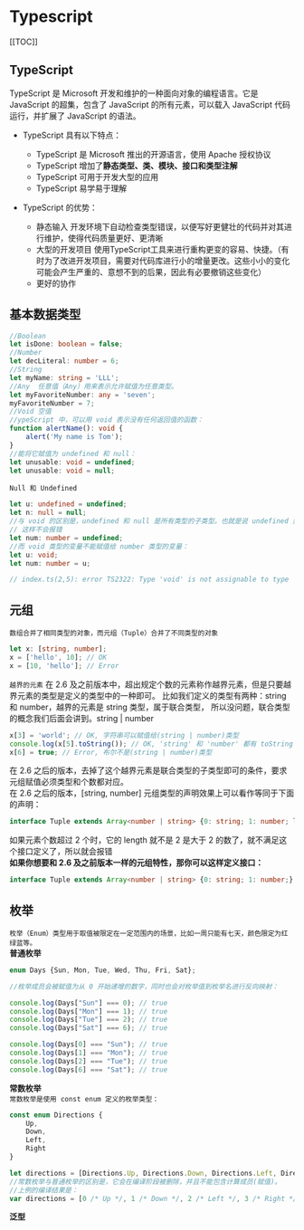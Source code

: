# Typescript

[[TOC]] 

## TypeScript  
TypeScript 是 Microsoft 开发和维护的一种面向对象的编程语言。它是 JavaScript 的超集，包含了 JavaScript 的所有元素，可以载入 JavaScript 代码运行，并扩展了 JavaScript 的语法。

+ TypeScript 具有以下特点：
    - TypeScript 是 Microsoft 推出的开源语言，使用 Apache 授权协议
    - TypeScript 增加了**静态类型、类、模块、接口和类型注解**
    - TypeScript 可用于开发大型的应用
    - TypeScript 易学易于理解

+ TypeScript 的优势：
    - 静态输入 开发环境下自动检查类型错误，以便写好更健壮的代码并对其进行维护，使得代码质量更好、更清晰
    - 大型的开发项目 使用TypeScript工具来进行重构更变的容易、快捷。（有时为了改进开发项目，需要对代码库进行小的增量更改。这些小小的变化可能会产生严重的、意想不到的后果，因此有必要撤销这些变化）
    - 更好的协作

## 基本数据类型
```ts
//Boolean
let isDone: boolean = false;  
//Number
let decLiteral: number = 6;
//String
let myName: string = 'LLL';
//Any  任意值（Any）用来表示允许赋值为任意类型。
let myFavoriteNumber: any = 'seven';
myFavoriteNumber = 7;
//Void 空值 
//ypeScript 中，可以用 void 表示没有任何返回值的函数：
function alertName(): void {
    alert('My name is Tom');
}
//能将它赋值为 undefined 和 null：
let unusable: void = undefined;
let unusable: void = null;
```  

`Null 和 Undefined`
```ts
let u: undefined = undefined;
let n: null = null;
//与 void 的区别是，undefined 和 null 是所有类型的子类型。也就是说 undefined 类型的变量，可以赋值给 number 类型的变量：
// 这样不会报错
let num: number = undefined;
//而 void 类型的变量不能赋值给 number 类型的变量：
let u: void;
let num: number = u;

// index.ts(2,5): error TS2322: Type 'void' is not assignable to type 'number'.
```

## 元组
`数组合并了相同类型的对象，而元组（Tuple）合并了不同类型的对象`
```ts
let x: [string, number];
x = ['hello', 10]; // OK
x = [10, 'hello']; // Error
```

`越界的元素`
在 2.6 及之前版本中，超出规定个数的元素称作越界元素，但是只要越界元素的类型是定义的类型中的一种即可。 比如我们定义的类型有两种：string 和 number，越界的元素是 string 类型，属于联合类型， 所以没问题，联合类型的概念我们后面会讲到。string | number
```ts
x[3] = 'world'; // OK, 字符串可以赋值给(string | number)类型
console.log(x[5].toString()); // OK, 'string' 和 'number' 都有 toString
x[6] = true; // Error, 布尔不是(string | number)类型
```

在 2.6 之后的版本，去掉了这个越界元素是联合类型的子类型即可的条件，要求元组赋值必须类型和个数都对应。  
在 2.6 之后的版本，[string, number] 元组类型的声明效果上可以看作等同于下面的声明：
```ts
interface Tuple extends Array<number | string> {0: string; 1: number; length: 2;}
```
如果元素个数超过 2 个时，它的 length 就不是 2 是大于 2 的数了，就不满足这个接口定义了，所以就会报错  
**如果你想要和 2.6 及之前版本一样的元组特性，那你可以这样定义接口：**  
```ts
interface Tuple extends Array<number | string> {0: string; 1: number;}
```

## 枚举
`枚举（Enum）类型用于取值被限定在一定范围内的场景，比如一周只能有七天，颜色限定为红绿蓝等。`  
**普通枚举**  
```js
enum Days {Sun, Mon, Tue, Wed, Thu, Fri, Sat};

//枚举成员会被赋值为从 0 开始递增的数字，同时也会对枚举值到枚举名进行反向映射：

console.log(Days["Sun"] === 0); // true
console.log(Days["Mon"] === 1); // true
console.log(Days["Tue"] === 2); // true
console.log(Days["Sat"] === 6); // true

console.log(Days[0] === "Sun"); // true
console.log(Days[1] === "Mon"); // true
console.log(Days[2] === "Tue"); // true
console.log(Days[6] === "Sat"); // true
```

**常数枚举**  
`常数枚举是使用 const enum 定义的枚举类型：`
```ts
const enum Directions {
    Up,
    Down,
    Left,
    Right
}

let directions = [Directions.Up, Directions.Down, Directions.Left, Directions.Right];
//常数枚举与普通枚举的区别是，它会在编译阶段被删除，并且不能包含计算成员(赋值)。
//上例的编译结果是：
var directions = [0 /* Up */, 1 /* Down */, 2 /* Left */, 3 /* Right */];
```

**泛型**






